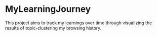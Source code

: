 # MyLearningJourney

This project aims to track my learnings over time through visualizing the results of topic-clustering my browsing history.
